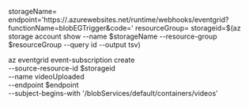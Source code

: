 
storageName=<storageaccountname>
endpoint='https://<function-app-name>.azurewebsites.net/runtime/webhooks/eventgrid?functionName=blobEGTrigger&code=<host-key>'
resourceGroup=<resource-group-name>
storageid=$(az storage account show --name $storageName --resource-group $resourceGroup --query id --output tsv)


az eventgrid event-subscription create \
  --source-resource-id $storageid \
  --name videoUploaded \
  --endpoint $endpoint \
  --subject-begins-with '/blobServices/default/containers/videos'
